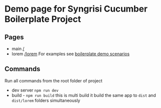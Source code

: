# Demo page for Syngrisi Cucumber Boilerplate Project

## Pages
- main [/](src/Layout.tsx)
- lorem [/lorem](src/Lorem.tsx)
For examples see [boilerplate demo scenarios](https://github.com/viktor-silakov/syngrisi-cucumber-boilerplate/blob/main/src/features/syngrisi/demo.feature)

## Commands
Run all commands from the root folder of project
- dev server `npm run dev`
- build - `npm run build` this is multi build it build the same app to `dist` and `dist/lorem` folders simultaneously 
